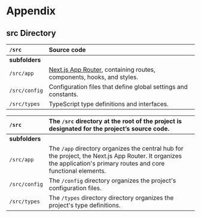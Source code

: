 # Appendix

## src Directory

| **`/src`**     | **Source code**                                                                                      |
| :------------- | :--------------------------------------------------------------------------------------------------- |
| **subfolders** |                                                                                                      |
| `/src/app`     | [Next.js App Router](https://nextjs.org/docs/app), containing routes, components, hooks, and styles. |
| `/src/config`  | Configuration files that define global settings and constants.                                       |
| `/src/types`   | TypeScript type definitions and interfaces.                                                          |

| **`/src`**     | **The `/src` directory at the root of the project is designated for the project’s source code.**                                                                                                |
| :------------- | :---------------------------------------------------------------------------------------------------------------------------------------------------------------------------------------------- |
| **subfolders** |                                                                                                                                                                                                 |
| `/src/app`     | The `/app` directory organizes the central hub for the project, the Next.js App Router. It organizes the application's primary routes and core functional elements. |
| `/src/config`  | The `/config` directory organizes the project's configuration files.                                                                                                |
| `/src/types`   | The `/types` directory directory organizes the project's type definitions.                                                                                                    |
